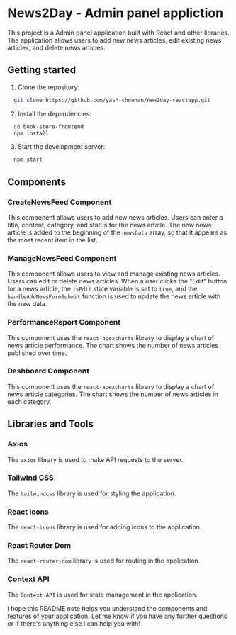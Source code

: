 # News2Day - Admin panel appliction

This project is a Admin panel application built with React and other libraries. The application allows users to add new news articles, edit existing news articles, and delete news articles.

## Getting started

1. Clone the repository:

```bash
  git clone https://github.com/yash-chouhan/new2day-reactapp.git
```
2. Install the dependencies:

```bash
  cd book-store-frontend
  npm install
```
3. Start the development server:

```bash
  npm start
```

## Components

### CreateNewsFeed Component

This component allows users to add new news articles. Users can enter a title, content, category, and status for the news article. The new news article is added to the beginning of the `newsData` array, so that it appears as the most recent item in the list.

### ManageNewsFeed Component

This component allows users to view and manage existing news articles. Users can edit or delete news articles. When a user clicks the "Edit" button for a news article, the `isEdit` state variable is set to `true`, and the `handleAddNewsFormSubmit` function is used to update the news article with the new data.

### PerformanceReport Component

This component uses the `react-apexcharts` library to display a chart of news article performance. The chart shows the number of news articles published over time.

### Dashboard Component

This component uses the `react-apexcharts` library to display a chart of news article categories. The chart shows the number of news articles in each category.

## Libraries and Tools

### Axios

The `axios` library is used to make API requests to the server.

### Tailwind CSS

The `tailwindcss` library is used for styling the application.

### React Icons

The `react-icons` library is used for adding icons to the application.

### React Router Dom

The `react-router-dom` library is used for routing in the application.

### Context API

The `Context API` is used for state management in the application.

I hope this README note helps you understand the components and features of your application. Let me know if you have any further questions or if there's anything else I can help you with!
